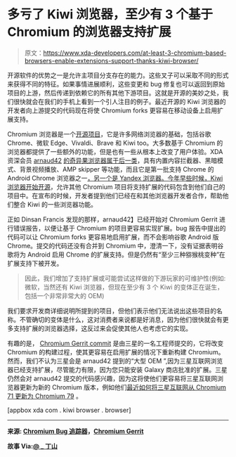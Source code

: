 # 多亏了 Kiwi 浏览器，至少有 3 个基于 Chromium 的浏览器支持扩展

> 原文：<https://www.xda-developers.com/at-least-3-chromium-based-browsers-enable-extensions-support-thanks-kiwi-browser/>

开源软件的优势之一是允许主项目分支存在的能力。这些叉子可以采取不同的形式来获得不同的特征。如果事情进展顺利，这些变更和 bug 修复也可以返回到原始项目的上游，然后传递到依赖它的所有其他下游项目。这就是开源的美妙之处，我们很快就会在我们的手机上看到一个引人注目的例子。最近开源的 Kiwi 浏览器的开发者向上游提交的代码现在将使 Chromium forks 更容易在移动设备上启用扩展支持。

Chromium 浏览器是一个[开源项目](https://www.chromium.org/Home)，它是许多网络浏览器的基础，包括谷歌 Chrome、微软 Edge、Vivaldi、Brave 和 Kiwi too。大多数基于 Chromium 的浏览器都提供了一些额外的功能，但是也有一些从根本上改变了用户体验。XDA 资深会员 [arnaud42](https://forum.xda-developers.com/member.php?u=9196003) [的奇异果浏览器属于后一类](https://www.xda-developers.com/kiwi-chrome-browser-dark-theme-ad-blocker/)，具有内置内容拦截器、黑暗模式、背景视频播放、AMP skipper 等功能，而且它是第一批支持 Chrome 的 Android Chrome 浏览器之一[，另一个是 Yandex 浏览器。今年早些时候，Kiwi 浏览器](https://www.xda-developers.com/kiwi-browser-google-chrome-extensions-android/)[开始开源](https://www.xda-developers.com/kiwi-browser-open-source/)，允许其他 Chromium 项目将支持扩展的代码包含到他们自己的项目中。在宣布的时候，开发者提到他们已经在和其他浏览器开发者合作，帮助他们整合 Kiwi 的一些浏览器功能。

正如 Dinsan Francis 发现的那样，arnaud42】已经开始对 Chromium Gerrit 进行错误报告，以便让基于 Chromium 的项目更容易实现扩展。bug 报告中提出的代码可以让 Chromium forks 更容易地启用扩展，而不会影响谷歌 Android 版 Chrome。提交的代码还没有合并到 Chromium 中，澄清一下，没有证据表明谷歌将为 Android 启用 Chrome 的扩展支持。但是仍然有“至少三种猕猴桃变种”在扩展支持下被开发。

> 因此，我们增加了支持扩展或可能尝试这样做的下游玩家的可维护性(例如:微软，当然还有 Kiwi 浏览器，但现在至少有 3 个 Kiwi 的变体正在诞生，包括一个非常非常大的 OEM)

我们要求开发商详细说明所提到的项目，但他们表示他们无法说出这些项目的名称。不管确切的变体是什么，这对消费者来说都是好消息，因为他们很快就会有更多支持扩展的浏览器选择，这反过来会促使其他人也考虑它的实现。

有趣的是， [Chromium Gerrit commit](https://chromium-review.googlesource.com/c/chromium/src/+/2222773) 是由三星的一名工程师提交的，它将改变 Chromium 的构建过程，使其更容易在启用扩展的情况下重新构建 Chromium。然而，我们不认为三星会是 arnaud42 提到的“大型 OEM ”,因为三星互联网浏览器已经支持扩展，尽管能力有限，因为您只能安装 Galaxy 商店批准的扩展。三星仍然会对 arnaud42 提交的代码感兴趣，因为这将使他们更容易将三星互联网浏览器更新为新的 Chromium 版本，例如他们[最近如何将三星互联网从 Chromium 71 更新为 Chromium 79](https://www.xda-developers.com/samsung-internet-11213-adds-option-prevent-sites-stop-going-back/) 。

[appbox xda com . kiwi browser . browser]

* * *

**来源: [Chromium Bug 追踪器](https://bugs.chromium.org/p/chromium/issues/detail?id=1074710)，[Chromium Gerrit](https://chromium-review.googlesource.com/c/chromium/src/+/2222773)**

**故事 Via:[@ _ 丁山](https://twitter.com/_dinsan/status/1266766701649002502)**